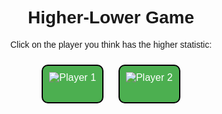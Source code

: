 <div>
        <head>
                <meta charset="utf-8">
                <title>Higher-Lower Game</title>
        <style>
                body {
                        font-family: Arial, sans-serif;
                        text-align: center;
                }
                h1 {
                        margin-top: 20px;
                }
                .container {
                        display: flex;
                        flex-wrap: wrap;
                        justify-content: center;
                        align-items: center;
                        margin-top: 20px;
                }
                .player {
                        margin: 10px;
                        padding: 10px;
                        border: 2px solid #ccc;
                        border-radius: 5px;
                        cursor: pointer;
                }
                .player-box {
                display: inline-block;
                margin: 10px;
                padding: 10px;
                border: 2px solid black;
                border-radius: 10px;
                text-align: center;
                }
                .player-img-container {
                        width: 200px;
                        height: 200px;
                        margin-bottom: 10px;
                }
                .player-box p {
                        font-size: 20px;
                        font-weight: bold;
                }
                .selected {
                        border-color: #4CAF50;
                }
                button {
                        margin-top: 20px;
                        padding: 10px 20px;
                        background-color: #4CAF50;
                        color: white;
                        border: none;
                        border-radius: 5px;
                        font-size: 16px;
                        cursor: pointer;
                }
                button:hover {
                        background-color: #3e8e41;
                }
        </style>
        </head>
        <body>
                <h1>Higher-Lower Game</h1>
                <p>Click on the player you think has the higher statistic:</p>
                <p id="stat"><p>
		<div class="players">
			<button class="player-box">
				<img id="player1" src="" alt="Player 1">
				<p id="player1-stat"></p>
			</button>
			<button class="player-box">
				<img id="player2" src="" alt="Player 2">
				<p id="player2-stat"></p>
			</button>
		</div>
                <script>
                        window.onload = fetchPlayers;
                        async function fetchPlayers() {
                        const response = await fetch('https://barn.nighthawkcodingsociety.com/api/users/');
                        const data = await response.json();
                        const players = data;
                        const playerOne = players[Math.floor(Math.random() * players.length)];
                        const playerTwo = players[Math.floor(Math.random() * players.length)];
                        const statToCompare = ['atts', 'comps', 'tds', 'yards'][Math.floor(Math.random() * 4)];
                        document.getElementById("stat").textContent = statToCompare;
                        const buttonOne = document.createElement('button');
                        buttonOne.type = 'button';
                        buttonOne.addEventListener('click', () => {
                                if (playerOne[statToCompare] > playerTwo[statToCompare]) {
                                        alert('You Win!');
                                } else {
                                        alert('You Lose!');
                                }
                                fetchPlayers();
                                });
                        const imgOne = document.createElement('img');
                        imgOne.src = playerOne.pimage;
                        imgOne.alt = playerOne.name;
                        buttonOne.appendChild(imgOne);
                        const buttonTwo = document.createElement('button');
                        buttonTwo.type = 'button';
                                buttonTwo.addEventListener('click', () => {
                                if (playerTwo[statToCompare] > playerOne[statToCompare]) {
                                        alert('You Win!');
                                } else {
                                        alert('You Lose!');
                                }
                                fetchPlayers();
                                });
                        const imgTwo = document.createElement('img');
                        imgTwo.src = playerTwo.pimage;
                        imgTwo.alt = playerTwo.name;
                        buttonTwo.appendChild(imgTwo);
                        document.getElementById('player1').innerHTML = '';
                        document.getElementById('player1').appendChild(buttonOne);
                        document.getElementById('player2').innerHTML = '';
                        document.getElementById('player2').appendChild(buttonTwo);
    }
</script>



<!--
## Map of the NFL
![](/images/teamsmap.webp)
> These are the locations of all 32 NFL teams on a map.
<div>
    <style>
        .image {
            display: none;
        }
        .button {
            width: 20%;
            margin-left: 5px;
            margin-bottom: 5px;
        }
    </style>
    <row style="align-center">
        <button class="button" type="button" onclick="shownn()" id="btnID"> NFC North </button>
        <button class="button" type="button" onclick="showns()" id="btnID"> NFC South </button>
        <button class="button" type="button" onclick="showne()" id="btnID"> NFC East </button>
        <button class="button" type="button" onclick="shownw()" id="btnID"> NFC West </button>
    </row>
    <row>
        <button class="button" onclick="showan()" id="btnID"> AFC North </button>
        <button class="button" onclick="showas()" id="btnID"> AFC South </button>
        <button class="button" onclick="showae()" id="btnID"> AFC East </button>
        <button class="button" onclick="showaw()" id="btnID"> AFC West </button>
    </row>
    <img class="image" src="{{ site.baseurl }}/images/ae.png" id="aeid">
    <img class="image" src="{{ site.baseurl }}/images/as.png" id="asid">
    <img class="image" src="{{ site.baseurl }}/images/aw.jpeg" id="awid">
    <img class="image" src="{{ site.baseurl }}/images/an.jpeg" id="anid">
    <img class="image" src="{{ site.baseurl }}/images/ne.jpeg" id="neid">
    <img class="image" src="{{ site.baseurl }}/images/ns.png" id="nsid">
    <img class="image" src="{{ site.baseurl }}/images/nw.png" id="nwid">
    <img class="image" src="{{ site.baseurl }}/images/nn.png" id="nnid">
    <script>
        function shownn() {
            document.getElementById('nnid')
                    .style.display = "block";
            document.getElementById('nsid')
                    .style.display = "none";
            document.getElementById('neid')
                    .style.display = "none";
            document.getElementById('nwid')
                    .style.display = "none";
            document.getElementById('anid')
                    .style.display = "none";
            document.getElementById('asid')
                    .style.display = "none";
            document.getElementById('aeid')
                    .style.display = "none";
            document.getElementById('awid')
                    .style.display = "none";      
        }
        function showns() {
            document.getElementById('nnid')
                    .style.display = "none";
            document.getElementById('nsid')
                    .style.display = "block";
            document.getElementById('neid')
                    .style.display = "none";
            document.getElementById('nwid')
                    .style.display = "none";
            document.getElementById('anid')
                    .style.display = "none";
            document.getElementById('asid')
                    .style.display = "none";
            document.getElementById('aeid')
                    .style.display = "none";
            document.getElementById('awid')
                    .style.display = "none";      
        }
        function showne() {
            document.getElementById('nnid')
                    .style.display = "none";
            document.getElementById('nsid')
                    .style.display = "none";
            document.getElementById('neid')
                    .style.display = "block";
            document.getElementById('nwid')
                    .style.display = "none";
            document.getElementById('anid')
                    .style.display = "none";
            document.getElementById('asid')
                    .style.display = "none";
            document.getElementById('aeid')
                    .style.display = "none";
            document.getElementById('awid')
                    .style.display = "none";      
        }
        function shownw() {
            document.getElementById('nnid')
                    .style.display = "none";
            document.getElementById('nsid')
                    .style.display = "none";
            document.getElementById('neid')
                    .style.display = "none";
            document.getElementById('nwid')
                    .style.display = "block";
            document.getElementById('anid')
                    .style.display = "none";
            document.getElementById('asid')
                    .style.display = "none";
            document.getElementById('aeid')
                    .style.display = "none";
            document.getElementById('awid')
                    .style.display = "none";      
        }
        function showan() {
            document.getElementById('nnid')
                    .style.display = "none";
            document.getElementById('nsid')
                    .style.display = "none";
            document.getElementById('neid')
                    .style.display = "none";
            document.getElementById('nwid')
                    .style.display = "none";
            document.getElementById('anid')
                    .style.display = "block";
            document.getElementById('asid')
                    .style.display = "none";
            document.getElementById('aeid')
                    .style.display = "none";
            document.getElementById('awid')
                    .style.display = "none";      
        }
        function showas() {
            document.getElementById('nnid')
                    .style.display = "none";
            document.getElementById('nsid')
                    .style.display = "none";
            document.getElementById('neid')
                    .style.display = "none";
            document.getElementById('nwid')
                    .style.display = "none";
            document.getElementById('anid')
                    .style.display = "none";
            document.getElementById('asid')
                    .style.display = "block";
            document.getElementById('aeid')
                    .style.display = "none";
            document.getElementById('awid')
                    .style.display = "none";      
        }
        function showae() {
            document.getElementById('nnid')
                    .style.display = "none";
            document.getElementById('nsid')
                    .style.display = "none";
            document.getElementById('neid')
                    .style.display = "none";
            document.getElementById('nwid')
                    .style.display = "none";
            document.getElementById('anid')
                    .style.display = "none";
            document.getElementById('asid')
                    .style.display = "none";
            document.getElementById('aeid')
                    .style.display = "block";
            document.getElementById('awid')
                    .style.display = "none";      
        }
        function showaw() {
            document.getElementById('nnid')
                    .style.display = "none";
            document.getElementById('nsid')
                    .style.display = "none";
            document.getElementById('neid')
                    .style.display = "none";
            document.getElementById('nwid')
                    .style.display = "none";
            document.getElementById('anid')
                    .style.display = "none";
            document.getElementById('asid')
                    .style.display = "none";
            document.getElementById('aeid')
                    .style.display = "none";
            document.getElementById('awid')
                    .style.display = "block";      
        }
    </script>
</div>
-->